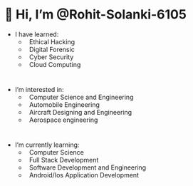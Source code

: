 # 👋 Hi, I’m @Rohit-Solanki-6105

- I have learned:
   - &nbsp; Ethical Hacking
   - &nbsp; Digital Forensic
   - &nbsp; Cyber Security
   - &nbsp; Cloud Computing

#

-  I’m interested in: 
   - &nbsp; Computer Science and Engineering 
   - &nbsp; Automobile Engineering
   - &nbsp; Aircraft Designing and Engineering 
   - &nbsp; Aerospace engineering 
     <br>
     
#
-  I’m currently learning:
   - &nbsp; Computer Science
   - &nbsp; Full Stack Development
   - &nbsp; Software Development and Engineering
   - &nbsp; Android/Ios Application Development


<!---
Rohit-Solanki-6105/Rohit-Solanki-6105 is a ✨ special ✨ repository because its `README.md` (this file) appears on your GitHub profile.
You can click the Preview link to take a look at your changes.
--->
